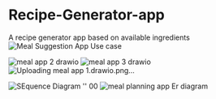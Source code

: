 # Recipe-Generator-app
A recipe generator app based on available ingredients
![Meal Suggestion App Use case](https://github.com/user-attachments/assets/f1040b8c-0ed8-4b96-b367-87eec3cb3a00)

![meal app 2 drawio](https://github.com/user-attachments/assets/2af1da56-c92a-4835-97fb-85fdc792a4ae)
![meal app 3 drawio](https://github.com/user-attachments/assets/aeef8b8b-a2be-4bc5-a4be-0a548ad2639e)
![Uploading meal app 1.drawio.png…]()

![SEquence Diagram ''  00](https://github.com/user-attachments/assets/09970a3f-dabc-4c41-901c-53fd556d4a76)
![meal planning app Er diagram](https://github.com/user-attachments/assets/fe72e74f-05c3-43f5-b363-f840a0b686ce)


